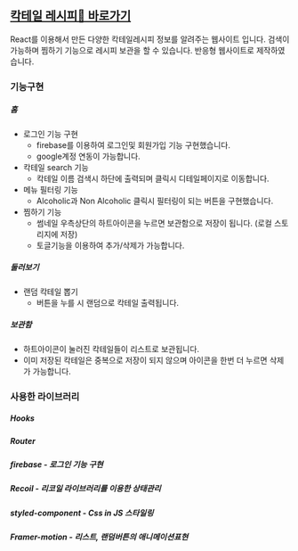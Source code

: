 ## [칵테일 레시피🍹 바로가기](https://yoonzet.github.io/cocktailRecipe/)

React를 이용해서 만든 다양한 칵테일레시피 정보를 알려주는 웹사이트 입니다.
검색이 가능하며 찜하기 기능으로 레시피 보관을 할 수 있습니다.
반응형 웹사이트로 제작하였습니다.

### 기능구현

##### 홈

- 로그인 기능 구현
  - firebase를 이용하여 로그인및 회원가입 기능 구현했습니다.
  - google계정 연동이 가능합니다.
- 칵테일 search 기능
  - 칵테일 이름 검색시 하단에 출력되며 클릭시 디테일페이지로 이동합니다.
- 메뉴 필터링 기능
  - Alcoholic과 Non Alcoholic 클릭시 필터링이 되는 버튼을 구현했습니다.
- 찜하기 기능
  - 썸네일 우측상단의 하트아이콘을 누르면 보관함으로 저장이 됩니다. (로컬 스토리지에 저장)
  - 토글기능을 이용하여 추가/삭제가 가능합니다.

##### 둘러보기

- 랜덤 칵테일 뽑기
  - 버튼을 누를 시 랜덤으로 칵테일 출력됩니다.

##### 보관함

- 하트아이콘이 눌러진 칵테일들이 리스트로 보관됩니다.
- 이미 저장된 칵테일은 중복으로 저장이 되지 않으며 아이콘을 한번 더 누르면 삭제가 가능합니다.

### 사용한 라이브러리

##### Hooks

##### Router

##### firebase - 로그인 기능 구현

##### Recoil - 리코일 라이브러리를 이용한 상태관리

##### styled-component - Css in JS 스타일링

##### Framer-motion - 리스트, 랜덤버튼의 애니메이션표현
